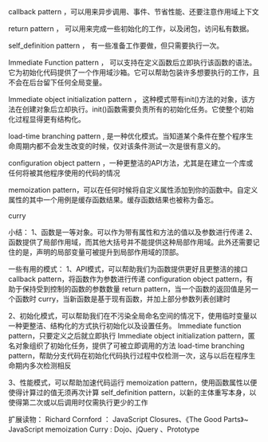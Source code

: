 callback pattern ，可以用来异步调用、事件、节省性能、还要注意作用域上下文

return pattern ， 可以用来完成一些初始化的工作，以及闭包，访问私有数据。

self_definition pattern ， 有一些准备工作要做，但只需要执行一次。

Immediate Function pattern ， 可以支持在定义函数后立即执行该函数的语法。它为初始化代码提供了一个作用域沙箱。它可以帮助包装许多想要执行的工作，且不会在后台留下任何全局变量。

Immediate object initialization pattern ， 这种模式带有init()方法的对象，该方法在创建对象后立却执行。init()函数需要负责所有的初始化任务。它使整个初始化过程显得更有结构化。

load-time branching pattern , 是一种优化模式。当知道某个条件在整个程序生命周期内都不会发生改变的时候，仅对该条件测试一次是很有意义的。

configuration object pattern ，一种更整洁的API方法，尤其是在建立一个库或任何将被其他程序使用的代码的情况

memoization pattern，可以在任何时候将自定义属性添加到你的函数中。自定义属性的其中一个用例是缓存函数结果。缓存函数结果也被称为备忘。

curry


小结：
1、函数是一等对象。可以作为带有属性和方法的值以及参数进行传递 
2、函数提供了局部作用域，而其他大括号并不能提供这种局部作用域。此外还需要记住的是，声明的局部变量可被提升到局部作用域的顶部。

一些有用的模式：
1、API模式，可以帮助我们为函数提供更好且更整洁的接口
callback pattern，将函数作为参数进行传递
configuration object pattern，有助于保持受到控制的函数的参数数量
return pattern，当一个函数的返回值是另一个函数时
curry，当新函数是基于现有函数，并加上部分参数列表创建时

2、初始化模式，可以帮助我们在不污染全局命名空间的情况下，使用临时变量以一种更整洁、结构化的方式执行初始化以及设置任务。
Immediate function pattern，只要定义之后就立即执行
Immediate object initialization pattern，匿名对象组织了初始化任务，提供了可被立即调用的方法
load-time branching pattern，帮助分支代码在初始化代码执行过程中仅检测一次，这与以后在程序生命期内多次检测相反

3、性能模式，可以帮助加速代码运行
memoization pattern，使用函数属性以便使得计算过的值无须再次计算
self_definition pattern，以新的主体重写本身，以使得第二次或以后调用时仅需执行更少的工作


扩展读物：
Richard Cornford ： JavaScript Closures、《The Good Parts》~ JavaScript memoization
Curry : Dojo、jQuery 、Prototype